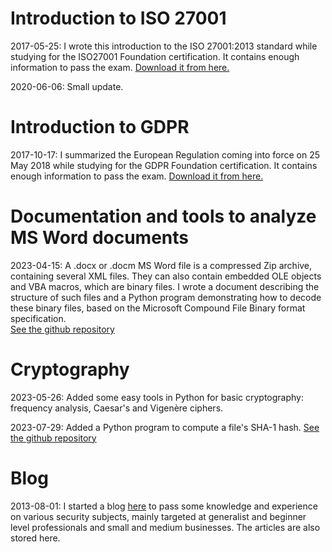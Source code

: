# Introduction to ISO 27001
2017-05-25: I wrote this introduction to the ISO 27001:2013 standard while studying for the ISO27001 Foundation certification. It contains enough information to pass the exam. [Download it from here.](https://github.com/plecbe/ISO27001/)

2020-06-06: Small update.
# Introduction to GDPR
2017-10-17: I summarized the European Regulation coming into force on 25 May 2018 while studying for the GDPR Foundation certification. It contains enough information to pass the exam. [Download it from here.](https://github.com/plecbe/GDPR/)
# Documentation and tools to analyze MS Word documents
2023-04-15: A .docx or .docm MS Word file is a compressed Zip archive, containing several XML files. They can also contain embedded OLE objects and VBA macros, which are binary files. I wrote a document describing the structure of such files and a Python program demonstrating how to decode these binary files, based on the Microsoft Compound File Binary format specification.  
[See the github repository](https://github.com/plecbe/OfficeDocAnalysis/)
# Cryptography
2023-05-26: Added some easy tools in Python for basic cryptography: frequency analysis, Caesar's and Vigenère ciphers.

2023-07-29: Added a Python program to compute a file's SHA-1 hash. [See the github repository](https://github.com/plecbe/Cryptography/)

# Blog
2013-08-01: I started a blog [here](https://blog.osix.be/) to pass some knowledge and experience on various security subjects, mainly targeted at generalist and beginner level professionals and small and medium businesses. The articles are also stored here.
